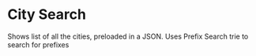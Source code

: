 # City Search

Shows list of all the cities, preloaded in a JSON. Uses Prefix Search trie to search for prefixes